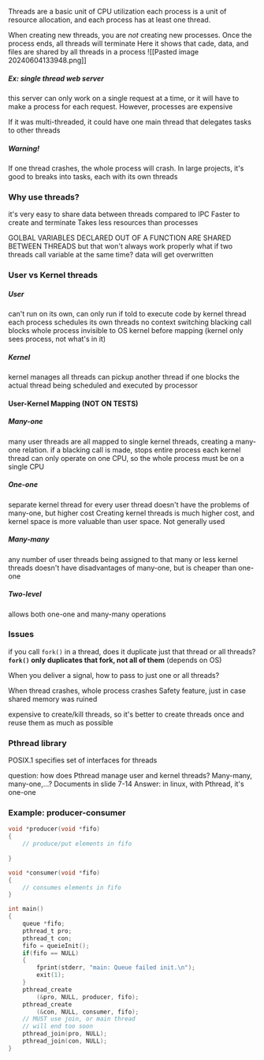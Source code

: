 Threads are a basic unit of CPU utilization
each process is a unit of resource allocation, and each process has at least one thread.

When creating new threads, you are *not* creating new processes. Once the process ends, all threads will terminate
Here it shows that cade, data, and files are shared by all threads in a process
![[Pasted image 20240604133948.png]]

##### Ex: single thread web server
this server can only work on a single request at a time, or it will have to make a process for each request. However, processes are expensive

If it was multi-threaded, it could have one main thread that delegates tasks to other threads

##### Warning!
If one thread crashes, the whole process will crash. In large projects, it's good to breaks into tasks, each with its own threads

### Why use threads?
it's very easy to share data between threads compared to IPC
Faster to create and terminate
Takes less resources than processes

GOLBAL VARIABLES DECLARED OUT OF A FUNCTION ARE SHARED BETWEEN THREADS
but that won't always work properly
what if two threads call variable at the same time? data will get overwritten

### User vs Kernel threads
##### User
can't run on its own, can only run if told to
  execute code by kernel thread
each process schedules its own threads
no context switching
blacking call blocks whole process
invisible to OS kernel before mapping 
  (kernel only sees process, not what's in it)
##### Kernel
kernel manages all threads
can pickup another thread if one blocks
the actual thread being scheduled and executed by processor

#### User-Kernel Mapping (NOT ON TESTS)
##### Many-one
many user threads are all mapped to single kernel threads, creating a many-one relation.
if a blacking call is made, stops entire process
each kernel thread can only operate on one CPU, so the whole process must be on a single CPU
##### One-one
separate kernel thread for every user thread
doesn't have the problems of many-one, but higher cost
Creating kernel threads is much higher cost, and kernel space is more valuable than user space.
Not generally used
##### Many-many
any number of user threads being assigned to that many or less kernel threads
doesn't have disadvantages of many-one, but is cheaper than one-one
##### Two-level
allows both one-one and many-many operations

### Issues
if you call `fork()` in a thread, does it duplicate just that thread or all threads?
**`fork()` only duplicates that fork, not all of them** (depends on OS)

When you deliver a signal, how to pass to just one or all threads?

When thread crashes, whole process crashes
Safety feature, just in case shared memory was ruined

expensive to create/kill threads, so it's better to create threads once and reuse them as much as possible

### Pthread library
POSIX.1 specifies set of interfaces for threads

question: how does Pthread manage user and kernel threads? Many-many, many-one,...?
Documents in slide 7-14
Answer: in linux, with Pthread,  it's one-one


### Example: producer-consumer
```c
void *producer(void *fifo)
{
	// produce/put elements in fifo
	
}

void *consumer(void *fifo)
{
	// consumes elements in fifo
}

int main()
{
	queue *fifo;
	pthread_t pro;
	pthread_t con;
	fifo = queieInit();
	if(fifo == NULL)
	{
		fprint(stderr, "main: Queue failed init.\n");
		exit(1);
	}
	pthread_create
		(&pro, NULL, producer, fifo);
	pthread_create
		(&con, NULL, consumer, fifo);
	// MUST use join, or main thread
	// will end too soon
	pthread_join(pro, NULL);
	pthread_join(con, NULL);
}
```